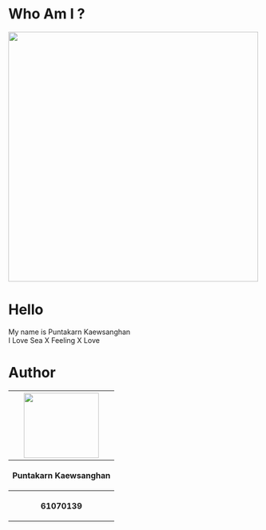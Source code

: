 # Who Am I ?
<img src="https://scontent.fbkk22-1.fna.fbcdn.net/v/t1.0-9/44834580_2016404761760745_3501508200149024768_n.jpg?_nc_cat=108&_nc_ht=scontent.fbkk22-1.fna&oh=9044279905bdb714b787a0cdae36f7ef&oe=5C77AFCD" height="500"></th>
# Hello
My name is Puntakarn Kaewsanghan<br>
I Love Sea X Feeling X Love
# Author
<center><table>
 <tr>
  <th><img src="https://scontent.fbkk22-2.fna.fbcdn.net/v/t1.0-9/18486196_1440817409319486_1967233063297352734_n.jpg?_nc_cat=103&_nc_ht=scontent.fbkk22-2.fna&oh=f861deb8c578ffc841e09c6c8af09a7a&oe=5C7DC808" height="130" width="150"></th>
 </tr>
 <tr>
  <th><p align="center">Puntakarn Kaewsanghan</p></th>
 </tr>
 <tr>
  <th><p align="center">61070139</p></th>
 </tr>